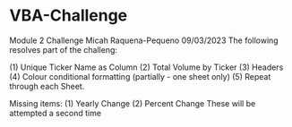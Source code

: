 # VBA-Challenge
Module 2 Challenge Micah Raquena-Pequeno 09/03/2023
The following resolves part of the challeng:

(1) Unique Ticker Name as Column
(2) Total Volume by Ticker
(3) Headers
(4) Colour conditional formatting (partially - one sheet only)
(5) Repeat through each Sheet.

Missing items:
(1) Yearly Change
(2) Percent Change 
These will be attempted a second time 
